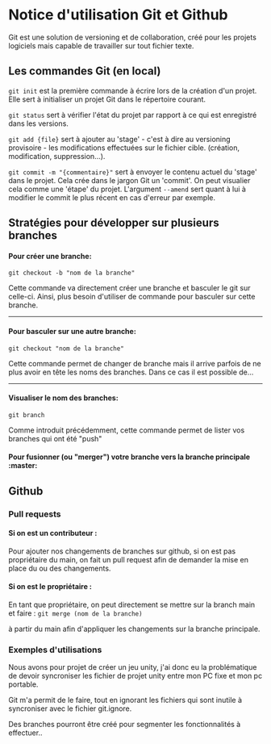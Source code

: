 # Notice d'utilisation Git et Github

Git est une solution de versioning et de collaboration, créé pour les projets logiciels mais capable de travailler sur tout fichier texte.

## Les commandes Git (en local)

```git init``` est la première commande à écrire lors de la création d'un projet. Elle sert à initialiser un projet Git dans le répertoire courant.

```git status``` sert à vérifier l'état du projet par rapport à ce qui est enregistré dans les versions.

```git add {file}``` sert à ajouter au 'stage' - c'est à dire au versioning provisoire - les modifications effectuées sur le fichier cible. (création, modification, suppression...).

```git commit -m "{commentaire}"``` sert à envoyer le contenu actuel du 'stage' dans le projet. Cela crée dans le jargon Git un 'commit'. On peut visualier cela comme une 'étape' du projet.
L'argument ```--amend``` sert quant à lui à modifier le commit le plus récent en cas d'erreur par exemple.


## Stratégies pour développer sur plusieurs branches

#### Pour créer une branche:
```git checkout -b "nom de la branche"```


Cette commande va directement créer une branche et basculer le git sur celle-ci. Ainsi, plus besoin d'utiliser de commande pour basculer sur cette branche.

----

#### Pour basculer sur une autre branche:
```git checkout "nom de la branche"```

Cette commande permet de changer de branche mais il arrive parfois de ne plus avoir en tête les noms des branches. Dans ce cas il est possible de...

----

#### Visualiser le nom des branches:
```git branch```

Comme introduit précédemment, cette commande permet de lister vos branches qui ont été "push"

#### Pour fusionner (ou "merger") votre branche vers la branche principale :master:


## Github 

### Pull requests

#### Si on est un contributeur : 
Pour ajouter nos changements de branches sur github, si on est pas propriétaire du main, on fait un pull request afin de demander la mise en place du ou des changements.   

#### Si on est le propriétaire : 
En tant que propriétaire, on peut directement se mettre sur la branch main et faire :
```git merge (nom de la branche)```

à partir du main afin d'appliquer les changements sur la branche principale.


### Exemples d'utilisations

Nous avons pour projet de créer un jeu unity, j'ai donc eu la problématique de devoir syncroniser les fichier de projet unity entre mon PC fixe et mon pc portable.

Git m'a permit de le faire, tout en ignorant les fichiers qui sont inutile à syncroniser avec le fichier git.ignore. 

Des branches pourront être créé pour segmenter les fonctionnalités à effectuer..

